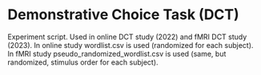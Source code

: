 # Demonstrative Choice Task (DCT) 
Experiment script. 
Used in online DCT study (2022) and fMRI DCT study (2023). 
In online study wordlist.csv is used (randomized for each subject). 
In fMRI study pseudo_randomized_wordlist.csv is used (same, but randomized, stimulus order for each subject). 
